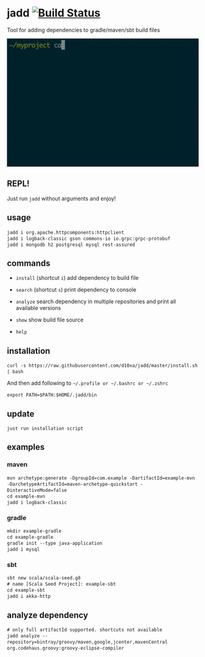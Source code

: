 # jadd [![Build Status](https://travis-ci.org/d10xa/jadd.svg?branch=master)](https://travis-ci.org/d10xa/jadd)

Tool for adding dependencies to gradle/maven/sbt build files

[![jadd.gif](data/jadd.gif)](https://github.com/d10xa/jadd#usage "d10xa/jadd")

## REPL!

Just run `jadd` without arguments and enjoy! 

## usage

    jadd i org.apache.httpcomponents:httpclient
    jadd i logback-classic gson commons-io io.grpc:grpc-protobuf
    jadd i mongodb h2 postgresql mysql rest-assured

## commands

- `install` (shortcut `i`) add dependency to build file

- `search` (shortcut `s`) print dependency to console

- `analyze` search dependency in multiple repositories and print all available versions

- `show` show build file source

- `help`

## installation

    curl -s https://raw.githubusercontent.com/d10xa/jadd/master/install.sh | bash

And then add following to `~/.profile or ~/.bashrc or ~/.zshrc`

    export PATH=$PATH:$HOME/.jadd/bin

## update

    just run installation script

## examples

### maven

    mvn archetype:generate -DgroupId=com.example -DartifactId=example-mvn -DarchetypeArtifactId=maven-archetype-quickstart -DinteractiveMode=false
    cd example-mvn
    jadd i logback-classic

### gradle

    mkdir example-gradle
    cd example-gradle
    gradle init --type java-application
    jadd i mysql

### sbt

    sbt new scala/scala-seed.g8
    # name [Scala Seed Project]: example-sbt
    cd example-sbt
    jadd i akka-http

## analyze dependency

    # only full artifactId supported. shortcuts not available
    jadd analyze --repository=bintray/groovy/maven,google,jcenter,mavenCentral org.codehaus.groovy:groovy-eclipse-compiler
